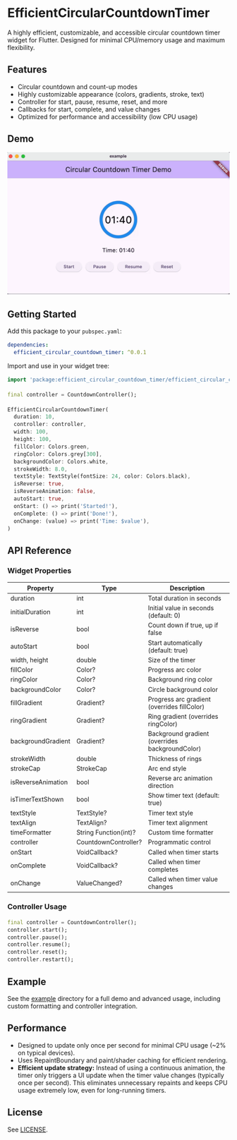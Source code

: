 # EfficientCircularCountdownTimer

A highly efficient, customizable, and accessible circular countdown timer widget for Flutter. Designed for minimal CPU/memory usage and maximum flexibility.

## Features
- Circular countdown and count-up modes
- Highly customizable appearance (colors, gradients, stroke, text)
- Controller for start, pause, resume, reset, and more
- Callbacks for start, complete, and value changes
- Optimized for performance and accessibility (low CPU usage)

## Demo
<img src="demo.gif" width="600" alt="Demo">

## Getting Started
Add this package to your `pubspec.yaml`:

```yaml
dependencies:
  efficient_circular_countdown_timer: ^0.0.1
```

Import and use in your widget tree:

```dart
import 'package:efficient_circular_countdown_timer/efficient_circular_countdown_timer.dart';

final controller = CountdownController();

EfficientCircularCountdownTimer(
  duration: 10,
  controller: controller,
  width: 100,
  height: 100,
  fillColor: Colors.green,
  ringColor: Colors.grey[300],
  backgroundColor: Colors.white,
  strokeWidth: 8.0,
  textStyle: TextStyle(fontSize: 24, color: Colors.black),
  isReverse: true,
  isReverseAnimation: false,
  autoStart: true,
  onStart: () => print('Started!'),
  onComplete: () => print('Done!'),
  onChange: (value) => print('Time: $value'),
)
```

## API Reference

### Widget Properties
| Property              | Type                        | Description |
|-----------------------|-----------------------------|-------------|
| duration              | int                         | Total duration in seconds |
| initialDuration       | int                         | Initial value in seconds (default: 0) |
| isReverse             | bool                        | Count down if true, up if false |
| autoStart             | bool                        | Start automatically (default: true) |
| width, height         | double                      | Size of the timer |
| fillColor             | Color?                      | Progress arc color |
| ringColor             | Color?                      | Background ring color |
| backgroundColor       | Color?                      | Circle background color |
| fillGradient          | Gradient?                   | Progress arc gradient (overrides fillColor) |
| ringGradient          | Gradient?                   | Ring gradient (overrides ringColor) |
| backgroundGradient    | Gradient?                   | Background gradient (overrides backgroundColor) |
| strokeWidth           | double                      | Thickness of rings |
| strokeCap             | StrokeCap                   | Arc end style |
| isReverseAnimation    | bool                        | Reverse arc animation direction |
| isTimerTextShown      | bool                        | Show timer text (default: true) |
| textStyle             | TextStyle?                  | Timer text style |
| textAlign             | TextAlign?                  | Timer text alignment |
| timeFormatter         | String Function(int)?       | Custom time formatter |
| controller            | CountdownController?        | Programmatic control |
| onStart               | VoidCallback?               | Called when timer starts |
| onComplete            | VoidCallback?               | Called when timer completes |
| onChange              | ValueChanged<String>?       | Called when timer value changes |

### Controller Usage
```dart
final controller = CountdownController();
controller.start();
controller.pause();
controller.resume();
controller.reset();
controller.restart();
```

## Example
See the [example](example/) directory for a full demo and advanced usage, including custom formatting and controller integration.

## Performance
- Designed to update only once per second for minimal CPU usage (~2% on typical devices).
- Uses RepaintBoundary and paint/shader caching for efficient rendering.
- **Efficient update strategy:** Instead of using a continuous animation, the timer only triggers a UI update when the timer value changes (typically once per second). This eliminates unnecessary repaints and keeps CPU usage extremely low, even for long-running timers.

## License
See [LICENSE](LICENSE).
